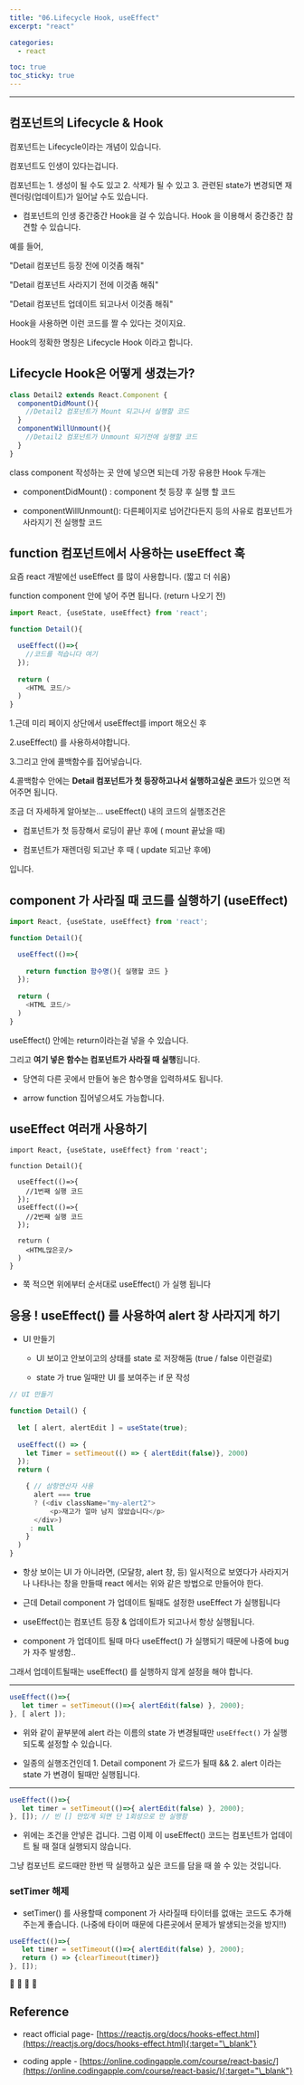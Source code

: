 ```yaml
---
title: "06.Lifecycle Hook, useEffect"
excerpt: "react"

categories:
  - react

toc: true
toc_sticky: true
---
```


---

## 컴포넌트의 Lifecycle & Hook

컴포넌트는 Lifecycle이라는 개념이 있습니다.

컴포넌트도 인생이 있다는겁니다.

컴포넌트는 1. 생성이 될 수도 있고 2. 삭제가 될 수 있고 3. 관련된 state가 변경되면 재렌더링(업데이트)가 일어날 수도 있습니다.


- 컴포넌트의 인생 중간중간 Hook을 걸 수 있습니다. Hook 을 이용해서 중간중간 참견할 수 있습니다.

예를 들어, 

"Detail 컴포넌트 등장 전에 이것좀 해줘"

"Detail 컴포넌트 사라지기 전에 이것좀 해줘"

"Detail 컴포넌트 업데이트 되고나서 이것좀 해줘"

Hook을 사용하면 이런 코드를 짤 수 있다는 것이지요.

Hook의 정확한 명칭은 Lifecycle Hook 이라고 합니다.


## Lifecycle Hook은 어떻게 생겼는가?

```js
class Detail2 extends React.Component {
  componentDidMount(){
    //Detail2 컴포넌트가 Mount 되고나서 실행할 코드
  }
  componentWillUnmount(){
    //Detail2 컴포넌트가 Unmount 되기전에 실행할 코드
  }
}
```

class component  작성하는 곳 안에 넣으면 되는데 가장 유용한 Hook 두개는

- componentDidMount() : component 첫 등장 후 실행 할 코드

- componentWillUnmount(): 다른페이지로 넘어간다든지 등의 사유로 컴포넌트가 사라지기 전 실행할 코드


## function 컴포넌트에서 사용하는 useEffect 훅

요즘 react 개발에선 useEffect 를 많이 사용합니다. (짧고 더 쉬움)

function component 안에 넣어 주면 됩니다. (return 나오기 전)


```js
import React, {useState, useEffect} from 'react';

function Detail(){

  useEffect(()=>{
    //코드를 적습니다 여기
  });
  
  return (
    <HTML 코드/>
  )
}
```

1.근데 미리 페이지 상단에서 useEffect를 import 해오신 후

2.useEffect() 를 사용하셔야합니다.

3.그리고 안에 콜백함수를 집어넣습니다.

4.콜백함수 안에는 **Detail 컴포넌트가 첫 등장하고나서 실행하고싶은 코드**가 있으면 적어주면 됩니다.


조금 더 자세하게 알아보는... useEffect() 내의 코드의 실행조건은

- 컴포넌트가 첫 등장해서 로딩이 끝난 후에 ( mount 끝났을 때)

- 컴포넌트가 재렌더링 되고난 후 때 ( update 되고난 후에)

입니다.


## component 가 사라질 때 코드를 실행하기 (useEffect)


```js
import React, {useState, useEffect} from 'react';

function Detail(){

  useEffect(()=>{
   
    return function 함수명(){ 실행할 코드 } 
  });
  
  return (
    <HTML 코드/>
  )
}
```

useEffect() 안에는 return이라는걸 넣을 수 있습니다.

그리고 **여기 넣은 함수는 컴포넌트가 사라질 때 실행**됩니다.

- 당연히 다른 곳에서 만들어 놓은 함수명을 입력하셔도 됩니다.

- arrow function 집어넣으셔도 가능합니다.


## useEffect 여러개 사용하기

```jsㅎ
import React, {useState, useEffect} from 'react';

function Detail(){

  useEffect(()=>{
    //1번째 실행 코드
  });
  useEffect(()=>{
    //2번째 실행 코드
  });
  
  return (
    <HTML많은곳/>
  )
}
```
- 쭉 적으면 위에부터 순서대로 useEffect() 가 실행 됩니다


## 응용 ! useEffect() 를 사용하여 alert 창 사라지게 하기


- UI 만들기

    - UI 보이고 안보이고의 상태를 state 로 저장해둠 (true / false 이런걸로)

    - state 가 true 일때만 UI 를 보여주는 if 문 작성


```js
// UI 만들기

function Detail() { 
  
  let [ alert, alertEdit ] = useState(true); 
  
  useEffect(() => { 
    let Timer = setTimeout(() => { alertEdit(false)}, 2000)
  }); 
  return (

    { // 삼항연산자 사용 
      alert === true 
      ? (<div className="my-alert2"> 
          <p>재고가 얼마 남지 않았습니다</p> 
      </div>) 
     : null 
    }
  ) 
} 
```

- 항상 보이는 UI 가 아니라면, (모달창, alert 창, 등) 일시적으로 보였다가 사라지거나 나타나는 창을 만들때 react 에서는 위와 같은 방법으로 만들어야 한다.


- 근데 Detail component 가 업데이트 될때도 설정한 useEffect 가 실행됩니다

- useEffect()는 컴포넌트 등장 & 업데이트가 되고나서 항상 실행됩니다.

- component 가 업데이트 될때 마다 useEffect() 가 실행되기 때문에 나중에 bug 가 자주 발생함..

그래서 업데이트될때는 useEffect() 를 실행하지 않게 설정을 해야 합니다.

----

```js
useEffect(()=>{
   let timer = setTimeout(()=>{ alertEdit(false) }, 2000);
}, [ alert ]);
```

- 위와 같이 끝부분에 alert 라는 이름의 state 가 변경될때만 `useEffect()` 가 실행 되도록 설정할 수 있습니다.

- 일종의 실행조건인데 1. Detail component 가 로드가 될때 && 2. alert 이라는 state 가 변경이 될때만 실행됩니다. 


----

```js
useEffect(()=>{
   let timer = setTimeout(()=>{ alertEdit(false) }, 2000);
}, []); // 빈 [] 만있게 되면 단 1회성으로 만 실행함
```
- 위에는 조건을 안넣은 겁니다. 그럼 이제 이 useEffect() 코드는 컴포넌트가 업데이트 될 때 절대 실행되지 않습니다.

그냥 컴포넌트 로드때만 한번 딱 실행하고 싶은 코드를 담을 때 쓸 수 있는 것입니다.



### setTimer 해제

- setTimer() 를 사용할때 component 가 사라질때 타이터를 없애는 코드도 추가해주는게 좋습니다. (나중에 타이머 때문에 다른곳에서 문제가 발생되는것을 방지!!)

```js
useEffect(()=>{
   let timer = setTimeout(()=>{ alertEdit(false) }, 2000);
   return () => {clearTimeout(timer)}
}, []); 
```




🔶 🔷  📌 🔑

## Reference

- react official page- [https://reactjs.org/docs/hooks-effect.html](https://reactjs.org/docs/hooks-effect.html){:target="\_blank"}


- coding apple - [https://online.codingapple.com/course/react-basic/](https://online.codingapple.com/course/react-basic/){:target="\_blank"}

